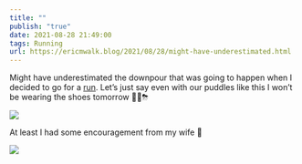 ```yaml
---
title: ""
publish: "true"
date: 2021-08-28 21:49:00
tags: Running
url: https://ericmwalk.blog/2021/08/28/might-have-underestimated.html
---
```


Might have underestimated the downpour that was going to happen when I decided to go for a [run](https://www.strava.com/activities/5868816703). Let’s just say even with our puddles like this I won’t be wearing the shoes tomorrow 🤦‍♂️⛈

![](https://ericmwalk.blog/uploads/2021/74fa8a93cf.jpg)

At least I had some encouragement from my wife 🤣

![](https://ericmwalk.blog/uploads/2021/2a5a37099d.jpg)
